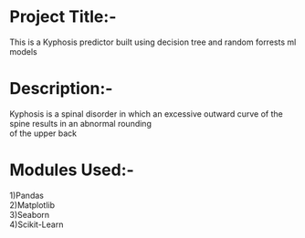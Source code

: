 <h1>Project Title:-</h1>
This is a Kyphosis predictor built using decision tree and random forrests ml models</br>
<h1>Description:-</h1>
Kyphosis is a spinal disorder in which an excessive outward curve of the spine results in an abnormal rounding<br/> 
of the upper back<br/>
<h1>Modules Used:-</h1>
1)Pandas</br>
2)Matplotlib</br>
3)Seaborn</br>
4)Scikit-Learn


